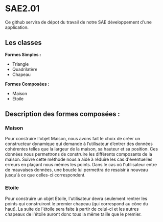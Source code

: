 # SAE2.01
Ce github servira de dépot du travail de notre SAE développement d'une application.

## Les classes
**Formes Simples :**
- Triangle
- Quadrilatère
- Chapeau

**Formes Composées :**
- Maison
- Etoile

## Description des formes composées :

### Maison 
Pour construire l'objet Maison, nous avons fait le choix de créer un constructeur dynamique qui demande à l’utilisateur d’entrer des données cohérentes telles que la largeur de la maison, sa hauteur et sa position. Ces données nous permettrons de construire les différents composants de la maison. Suivre cette méthode nous a aidé à réduire les cas d'éventuelles erreurs en plaçant nous mêmes les points. Dans le cas où l'utilisateur entre de mauvaises données, une boucle lui permettra de resaisir à nouveau jusqu'à ce que celles-ci correspondent.

### Etoile
Pour construire un objet Etoile, l'utilisateur devra seulement rentrer les points qui construiront le premier chapeau (qui correspond au cône du haut). La suite de l'étoile sera faite à partir de celui-ci et les autres chapeaux de l'étoile auront donc tous la même taille que le premier.
